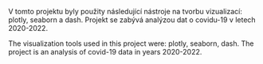 V tomto projektu byly použity následující nástroje na tvorbu vizualizací: plotly, seaborn a dash. 
Projekt se zabývá analýzou dat o covidu-19 v letech 2020-2022.

The visualization tools used in this project were: plotly, seaborn, dash. 
The project is an analysis of covid-19 data in years 2020-2022.
